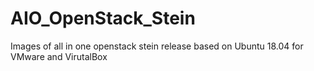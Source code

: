 # AIO_OpenStack_Stein
Images of all in one openstack stein release based on Ubuntu 18.04 for VMware and VirutalBox
